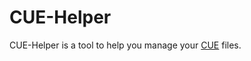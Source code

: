 # CUE-Helper

CUE-Helper is a tool to help you manage your [CUE](https://github.com/cue-lang/cue) files.
